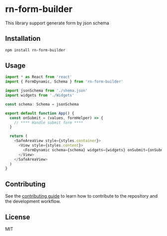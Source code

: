 # rn-form-builder

This library support generate form by json schema

## Installation

```sh
npm install rn-form-builder
```

## Usage

```js
import * as React from 'react'
import { FormDynamic, Schema } from 'rn-form-builder'

import jsonSchema from './shema.json'
import widgets from './Widgets'

const schema: Schema = jsonSchema

export default function App() {
  const onSubmit = (values, formHelper) => {
    // **** Handle submit form ****
  }

  return (
    <SafeAreaView style={styles.container}>
      <View style={styles.content}>
        <FormDynamic schema={schema} widgets={widgets} onSubmit={onSubmit} />
      </View>
    </SafeAreaView>
  )
}
```

## Contributing

See the [contributing guide](CONTRIBUTING.md) to learn how to contribute to the repository and the development workflow.

## License

MIT
